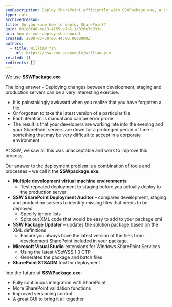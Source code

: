 ```yaml
---
seoDescription: Deploy SharePoint efficiently with SSWPackage.exe, a combination of tools and processes that automates the deployment process, ensuring accurate and repeatable deployments between development, staging, and production servers.
type: rule
archivedreason:
title: Do you know how to deploy SharePoint?
guid: 091e0f48-ba13-4155-a7e2-1d026e7e033c
uri: how-do-you-deploy-sharepoint
created: 2009-03-30T00:44:00.0000000Z
authors:
  - title: William Yin
    url: https://ssw.com.au/people/william-yin
related: []
redirects: []
---
```


We use **SSWPackage.exe**

The long answer - Deploying changes between development, staging and production servers can be a very interesting exercise:

- It is painstakingly awkward when you realize that you have forgotten a file
- Or forgotten to take the latest version of a particular file
- Each iteration is manual and can be error prone
- The result is that your developers are working late into the evening and your SharePoint servers are down for a prolonged period of time – something that may be very difficult to accept in a corporate environment

At SSW, we saw all this was unacceptable and work to improve this process.

<!--endintro-->

Our answer to the deployment problem is a combination of tools and processes – we call it the **SSWpackage.exe**.

- **Multiple development virtual machine environments**
  - Test repeated deployment to staging before you actually deploy to the production server
- **SSW SharePoint Deployment Auditor** – compares development, staging and production servers to identify missing files that needs to be deployed
  - Specify ignore lists
  - Spits out XML code that would be easy to add to your package xml
- **SSW Package Updater** – updates the solution package based on the XML definitions
  - Ensure you always have the latest version of the files from development SharePoint included in your package.
- **Microsoft Visual Studio** extensions for Windows SharePoint Services
  - Using the latest VSeWSS 1.3 CTP
  - Generates the package and batch files
- **SharePoint STSADM** tool for deployment

Into the future of **SSWPackage.exe**:

- Fully continuous integration with SharePoint
- More SharePoint validation functions
- Improved versioning control
- A great GUI to bring it all together
